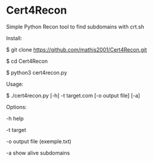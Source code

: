 # Cert4Recon
Simple Python Recon tool to find subdomains with crt.sh

Install:

$ git clone https://github.com/mathis2001/Cert4Recon.git

$ cd Cert4Recon

$ python3 cert4recon.py

Usage:

$ ./cert4recon.py [-h] -t target.com [-o output file] [-a]

Options:

-h help

-t target

-o output file (exemple.txt)

-a show alive subdomains
